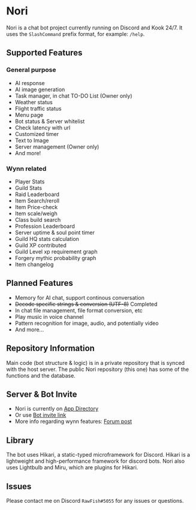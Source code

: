 # Nori

Nori is a chat bot project currently running on Discord and Kook 24/7. It uses the `SlashCommand` prefix format, for example: `/help`.

## Supported Features

### General purpose
- AI response
- AI image generation
- Task manager, in chat TO-DO List (Owner only)
- Weather status
- Flight traffic status
- Menu page
- Bot status & Server whitelist
- Check latency with url
- Customized timer
- Text to Image
- Server management (Owner only)
- And more!

### Wynn related
- Player Stats
- Guild Stats
- Raid Leaderboard 
- Item Search/reroll
- Item Price-check
- Item scale/weigh
- Class build search 
- Profession Leaderboard
- Server uptime & soul point timer
- Guild HQ stats calculation
- Guild XP contributed
- Guild Level xp requirement graph
- Forgery mythic probability graph
- Item changelog


## Planned Features
- Memory for AI chat, support continous conversation
- ~~Decode specific strings & conversion (UTF-8)~~ Completed
- In chat file management, file format conversion, etc
- Play music in voice channel
- Pattern recognition for image, audio, and potentially video
- And more...

## Repository Information

Main code (bot structure & logic) is in a private repository that is synced with the host server. The public Nori repository (this one) has some of the functions and the database.

## Server & Bot Invite

- Nori is currently on [App Directory](https://discord.com/application-directory/873677970928193568)
- Or use [Bot invite link](https://discord.com/api/oauth2/authorize?client_id=873677970928193568&permissions=311385246784&scope=bot)
- More info regarding wynn features: [Forum post](https://forums.wynncraft.com/threads/nori-wynn-utility-bot-on-discord.308524/)

## Library

The bot uses Hikari, a static-typed microframework for Discord. Hikari is a lightweight and high-performance framework for discord bots. Nori also uses Lightbulb and Miru, which are plugins for Hikari.

## Issues

Please contact me on Discord `RawFish#5055` for any issues or questions.
